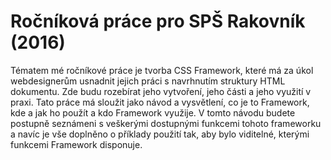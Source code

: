 # Ročníková práce pro SPŠ Rakovník (2016)

Tématem mé ročníkové práce je tvorba CSS Framework, které má za úkol webdesignerům usnadnit jejich práci s navrhnutím struktury HTML dokumentu. Zde budu rozebírat jeho vytvoření, jeho části a jeho využití v praxi.
Tato práce má sloužit jako návod a vysvětlení, co je to Framework, kde a jak ho použít a kdo Framework využije.
V tomto návodu budete postupně seznámeni s veškerými dostupnými funkcemi tohoto frameworku a navíc je vše doplněno o příklady použití tak, aby bylo viditelné, kterými funkcemi Framework disponuje.
